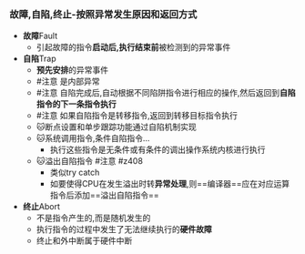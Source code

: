 ### 故障,自陷,终止-按照异常发生原因和返回方式
- **故障**Fault
	- 引起故障的指令**启动后,执行结束前**被检测到的异常事件
- **自陷**Trap
	- **预先安排**的异常事件
	- #注意 是内部异常
	- #注意 自陷完成后,自动根据不同陷阱指令进行相应的操作,然后返回到**自陷指令的下一条指令执行**
	- #注意 如果自陷指令是转移指令,返回到转移目标指令执行
	- 🐱断点设置和单步跟踪功能通过自陷机制实现
	- 🐱系统调用指令,条件自陷指令...
		- 执行这些指令是无条件或有条件的调出操作系统内核进行执行
	- 🐱溢出自陷指令 #注意 #z408 
		- 类似try catch
		- 如要使得CPU在发生溢出时转**异常处理**,则==编译器==应在对应运算指令后添加==溢出自陷指令==
- **终止**Abort
	- 不是指令产生的,而是随机发生的
	- 执行指令的过程中发生了无法继续执行的**硬件故障**
	- 终止和外中断属于硬件中断